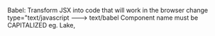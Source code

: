 Babel: Transform JSX into code that will work in the browser
change type="text/javascript ---> text/babel
Component name must be CAPITALIZED eg. Lake,
